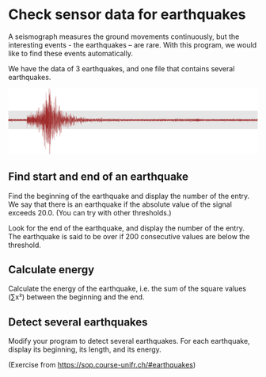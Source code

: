 # Check sensor data for earthquakes #
A seismograph measures the ground movements continuously, but the interesting events - the earthquakes – are rare. With this program, we would like to find these events automatically.

We have the data of 3 earthquakes, and one file that contains several earthquakes.

![](https://github.com/oliolioli/earthquake-sensors/blob/main/earthquake1.png)

## Find start and end of an earthquake ##
Find the beginning of the earthquake and display the number of the entry. We say that there is an earthquake if the absolute value of the signal exceeds 20.0. (You can try with other thresholds.)

Look for the end of the earthquake, and display the number of the entry. The earthquake is said to be over if 200 consecutive values are below the threshold.

## Calculate energy ##
Calculate the energy of the earthquake, i.e. the sum of the square values (∑x²) between the beginning and the end.

## Detect several earthquakes ##
Modify your program to detect several earthquakes. For each earthquake, display its beginning, its length, and its energy.


(Exercise from https://sop.course-unifr.ch/#earthquakes)
